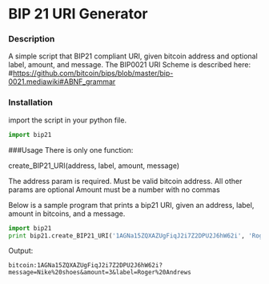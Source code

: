 # BIP 21 URI Generator

### Description

A simple script that BIP21 compliant URI, given bitcoin address and optional label, amount, and message.
The BIP0021 URI Scheme is described here: #https://github.com/bitcoin/bips/blob/master/bip-0021.mediawiki#ABNF_grammar


### Installation
import the script in your python file.
```python
import bip21
```

###Usage
There is only one function:

create_BIP21_URI(address, label, amount, message)

The address param is required. Must be valid bitcoin address.
All other params are optional
Amount must be a number with no commas


Below is a sample program that prints a bip21 URI, given an address, label, amount in bitcoins, and a message.
```python
import bip21
print bip21.create_BIP21_URI('1AGNa15ZQXAZUgFiqJ2i7Z2DPU2J6hW62i', 'Roger Andrews', 3, 'Nike shoes')

```

Output:
```
bitcoin:1AGNa15ZQXAZUgFiqJ2i7Z2DPU2J6hW62i?message=Nike%20shoes&amount=3&label=Roger%20Andrews
```
